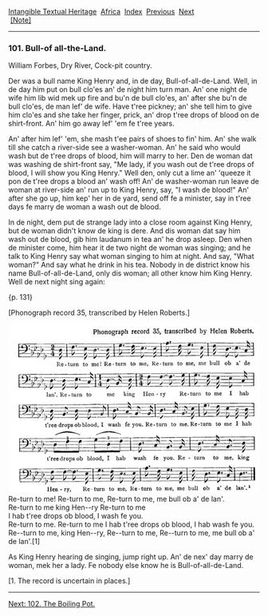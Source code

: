 [Intangible Textual Heritage](../../index)  [Africa](../index) 
[Index](index)  [Previous](jas100)  [Next](jas102)   
 [\[Note\]](jas101n)

------------------------------------------------------------------------

### 101. Bull-of all-the-Land.

William Forbes, Dry River, Cock-pit country.

Der was a bull name King Henry and, in de day, Bull-of-all-de-Land.
Well, in de day him put on bull clo'es an' de night him turn man. An'
one night de wife him lib wid mek up fire and bu'n de bull clo'es, an'
after she bu'n de bull clo'es, de man lef' de wife. Have t'ree pickney;
an' she tell him to give him clo'es and she take her finger, prick, an'
drop t'ree drops of blood on de shirt-front. An' him go away lef' 'em fe
t'ree years.

An' after him lef' 'em, she mash t'ee pairs of shoes to fin' him. An'
she walk till she catch a river-side see a washer-woman. An' he said who
would wash but de t'ree drops of blood, him will marry to her. Den de
woman dat was washing de shirt-front say, "Me lady, if you wash out de
t'ree drops of blood, I will show you King Henry." Well den, only cut a
lime an' 'queeze it pon de t'ree drops a blood an' wash off! An' de
washer-woman run leave de woman at river-side an' run up to King Henry,
say, "I wash de blood!" An' after she go up, him kep' her in de yard,
send off fe a minister, say in t'ree days fe marry de woman a wash out
de blood.

In de night, dem put de strange lady into a close room against King
Henry, but de woman didn't know de king is dere. And dis woman dat say
him wash out de blood, gib him laudanum in tea an' he drop asleep. Den
when de minister come, him hear it de two night de woman was singing;
and he talk to King Henry say what woman singing to him at night. And
say, "What woman?" And say what he drink in his tea. Nobody in de
district know his name Bull-of-all-de-Land, only dis woman; all other
know him King Henry. Well de next night sing again:

{p. 131}

\[Phonograph record 35, transcribed by Helen Roberts.\]

<span id="13100.jpg">![](img/13100.jpg)</span>  
Re-turn to me! Re-turn to me, Re-turn to me, me bull ob a' de lan'.  
Re-turn to me king Hen--ry Re-turn to me  
I hab t'ree drops ob blood, I wash fe you.  
Re-turn to me. Re-turn to me I hab t'ree drops ob blood, I hab wash fe
you.  
Re--turn to me, king Hen--ry, Re--turn to me, Re--turn to me, me bull ob
a' de lan'.\[1\]

As King Henry hearing de singing, jump right up. An' de nex' day marry
de woman, mek her a lady. Fe nobody else know he is Bull-of-all-de-Land.

\[1. The record is uncertain in places.\]

------------------------------------------------------------------------

[Next: 102. The Boiling Pot.](jas102)
